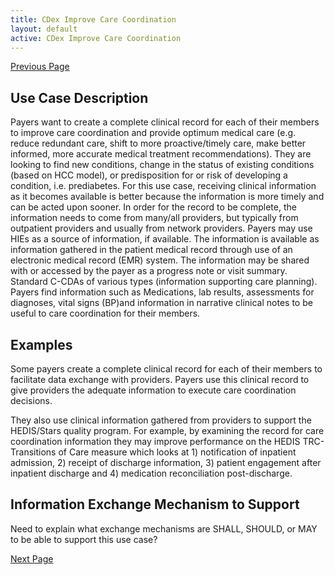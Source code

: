```yaml
---
title: CDex Improve Care Coordination
layout: default
active: CDex Improve Care Coordination
---
```


[Previous Page](Use_Cases,_Personas_and_Patient_Story.html)

## Use Case Description 
Payers want to create a complete clinical record for each of their members to improve care coordination and provide optimum medical care (e.g. reduce redundant care, shift to more proactive/timely care, make better informed, more accurate medical treatment recommendations). They are looking to find new conditions, change in the status of existing conditions (based on HCC model), or predisposition for or risk of developing a condition, i.e. prediabetes. For this use case, receiving clinical information as it becomes available is better because the information is more timely and can be acted upon sooner. In order for the record to be complete, the information needs to come from many/all providers, but typically from outpatient providers and usually from network providers. Payers may use HIEs as a source of information, if available. The information is available as information gathered in the patient medical record through use of an electronic medical record (EMR) system. The information may be shared with or accessed by the payer as a progress note or visit summary. Standard C-CDAs of various types (information supporting care planning). Payers find information such as Medications, lab results, assessments for diagnoses, vital signs (BP)and information in narrative clinical notes to be useful to care coordination for their members.

## Examples
Some payers create a complete clinical record for each of their members to facilitate data exchange with providers. Payers use this clinical record to give providers the adequate information to execute care coordination decisions. 

They also use clinical information gathered from providers to support the HEDIS/Stars quality program. For example, by examining the record for care coordination information they may improve performance on the HEDIS TRC- Transitions of Care measure which looks at 1) notification of inpatient admission, 2) receipt of discharge information, 3) patient engagement after inpatient discharge and 4) medication reconciliation post-discharge.  

## Information Exchange Mechanism to Support
Need to explain what exchange mechanisms are SHALL, SHOULD, or MAY to be able to support this use case?

[Next Page](CDex_Build_Accurate_Risk_Profiles_and_Health_Records.html)